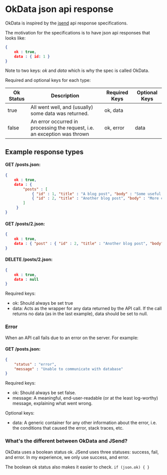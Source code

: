 # OkData json api response

OkData is inspired by the [jsend](https://labs.omniti.com/labs/jsend) api response specifications.

The motivation for the specifications is to have json api responses that looks like:

```json
{
    ok : true,
    data : { id: 1 }
}
```

Note to two keys: *ok* and *data* which is why the spec is called OkData.

Required and optional keys for each type:

| Ok Status           | Description                                                              | Required Keys | Optional Keys |
|---------------------|--------------------------------------------------------------------------|---------------|---------------|
| true                | All went well, and (usually) some data was returned.                     | ok, data      |               |
| false               | An error occurred in processing the request, i.e. an exception was thrown| ok, error     | data          |

## Example response types

#### GET /posts.json:

```json
{
    ok : true,
    data : {
        "posts" : [
            { "id" : 1, "title" : "A blog post", "body" : "Some useful content" },
            { "id" : 2, "title" : "Another blog post", "body" : "More content" },
        ]
     }
}
```

#### GET /posts/2.json:

```json
{
    ok : true,
    data : { "post" : { "id" : 2, "title" : "Another blog post", "body" : "More content" }}
}
```

#### DELETE /posts/2.json:

```json
{
    ok : true,
    data : null
}
```

Required keys:

- ok: Should always be set true
- data: Acts as the wrapper for any data returned by the API call. If the call returns no data (as in the last example), data should be set to null.


### Error

When an API call fails due to an error on the server. For example:

#### GET /posts.json:

```json
{
    "status" : "error",
    "message" : "Unable to communicate with database"
}
```
Required keys:

- ok: Should always be set false.
- message: A meaningful, end-user-readable (or at the least log-worthy) message, explaining what went wrong.

Optional keys:

- data: A generic container for any other information about the error, i.e. the conditions that caused the error, stack traces, etc.

### What's the different between OkData and JSend?

OkData uses a boolean status ok.  JSend uses three statuses: success, fail, and error.  In my experience, we only use success, and error.  

The boolean ok status also makes it easier to check.  `if (json.ok) { }`
